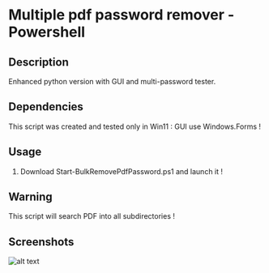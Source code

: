 # Multiple pdf password remover - Powershell

## Description
Enhanced python version with GUI and multi-password tester.

## Dependencies
This script was created and tested only in Win11 : GUI use Windows.Forms !

## Usage
1) Download Start-BulkRemovePdfPassword.ps1 and launch it !

## Warning
This script will search PDF into all subdirectories !

## Screenshots
![alt text](https://github.com/thomasdelorge/multiple-pdf-password-remover/blob/main/powershell/screenshot.jpg?raw=true "powershell gui")
